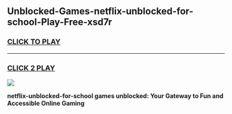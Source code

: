 
## Unblocked-Games-netflix-unblocked-for-school-Play-Free-xsd7r
<h3>
<a href="https://premium76.site?title=netflix-unblocked-for-school&ref=19M">CLICK TO PLAY</a></h3>
<hr>

<h3>
<a href="https://premium76.site?title=netflix-unblocked-for-school&ref=19M">CLICK 2 PLAY</a>
  
</h3>

<a href="https://premium76.site?title=netflix-unblocked-for-school&ref=19M"><img src="https://clearcache.store/games.png"></a>


**netflix-unblocked-for-school games unblocked: Your Gateway to Fun and Accessible Online Gaming**

